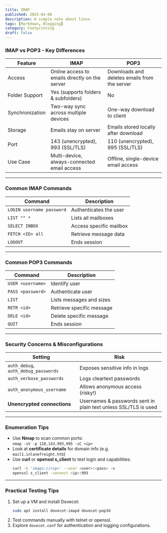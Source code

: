 ```yaml
---
title: IMAP
published: 2025-04-08
description: A simple note about linux.
tags: [Markdown, Blogging]
category: Footprinting
draft: false
---
```


### **IMAP vs POP3 - Key Differences**
| Feature | IMAP | POP3 |
|--------|------|------|
| Access | Online access to emails directly on the server | Downloads and deletes emails from the server |
| Folder Support | Yes (supports folders & subfolders) | No |
| Synchronization | Two-way sync across multiple devices | One-way download to client |
| Storage | Emails stay on server | Emails stored locally after download |
| Port | 143 (unencrypted), 993 (SSL/TLS) | 110 (unencrypted), 995 (SSL/TLS) |
| Use Case | Multi-device, always-connected email access | Offline, single-device email access |

---

### **Common IMAP Commands**
| Command | Description |
|---------|-------------|
| `LOGIN username password` | Authenticates the user |
| `LIST "" *` | Lists all mailboxes |
| `SELECT INBOX` | Access specific mailbox |
| `FETCH <ID> all` | Retrieve message data |
| `LOGOUT` | Ends session |

---

### **Common POP3 Commands**
| Command | Description |
|---------|-------------|
| `USER <username>` | Identify user |
| `PASS <password>` | Authenticate user |
| `LIST` | Lists messages and sizes |
| `RETR <id>` | Retrieve specific message |
| `DELE <id>` | Delete specific message |
| `QUIT` | Ends session |

---

### **Security Concerns & Misconfigurations**
| Setting | Risk |
|--------|------|
| `auth_debug`, `auth_debug_passwords` | Exposes sensitive info in logs |
| `auth_verbose_passwords` | Logs cleartext passwords |
| `auth_anonymous_username` | Allows anonymous access (risky!) |
| **Unencrypted connections** | Usernames & passwords sent in plain text unless SSL/TLS is used |

---

### **Enumeration Tips**
- Use **Nmap** to scan common ports:  
  `nmap -sV -p 110,143,993,995 -sC <ip>`
- Look at **certificate details** for domain info (e.g. `mail1.inlanefreight.htb`)
- Use **curl** or **openssl s_client** to test login and capabilities:
  ```bash
  curl -k 'imaps://<ip>' --user <user>:<pass> -v
  openssl s_client -connect <ip>:993
  ```

---

### **Practical Testing Tips**
1. Set up a VM and install Dovecot:
   ```bash
   sudo apt install dovecot-imapd dovecot-pop3d
   ```
2. Test commands manually with telnet or openssl.
3. Explore `dovecot.conf` for authentication and logging configurations.

